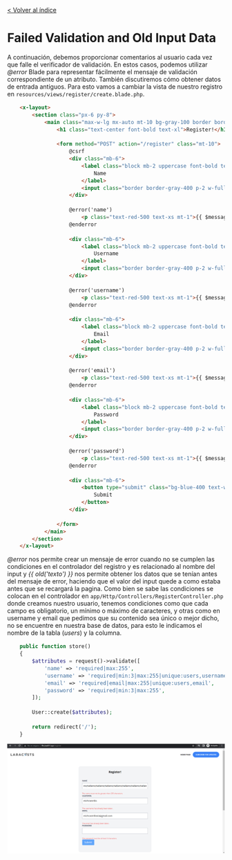 [< Volver al índice](/docs/readme.md)

# Failed Validation and Old Input Data

A continuación, debemos proporcionar comentarios al usuario cada vez que falle el verificador de validación. En estos casos, podemos utilizar *@error* Blade para representar fácilmente el mensaje de validación correspondiente de un atributo. También discutiremos cómo obtener datos de entrada antiguos. Para esto vamos a cambiar la vista de nuestro registro en `resources/views/register/create.blade.php`.

```html
    <x-layout>
        <section class="px-6 py-8">
            <main class="max-w-lg mx-auto mt-10 bg-gray-100 border border-gray-200 p-6 rounded-xl">
                <h1 class="text-center font-bold text-xl">Register!</h1>
                
                <form method="POST" action="/register" class="mt-10">
                    @csrf
                    <div class="mb-6">
                        <label class="block mb-2 uppercase font-bold text-xs text-gray-700" for="name">
                            Name
                        </label>
                        <input class="border border-gray-400 p-2 w-full" type="text" name="name" id="name" value="{{ old('name') }}" required>
                    </div>

                    @error('name')
                        <p class="text-red-500 text-xs mt-1">{{ $message }}</p>
                    @enderror

                    <div class="mb-6">
                        <label class="block mb-2 uppercase font-bold text-xs text-gray-700" for="username">
                            Username
                        </label>
                        <input class="border border-gray-400 p-2 w-full" type="text" name="username" id="username" value="{{ old('username') }}" required>
                    </div> 

                    @error('username')
                        <p class="text-red-500 text-xs mt-1">{{ $message }}</p>
                    @enderror

                    <div class="mb-6">
                        <label class="block mb-2 uppercase font-bold text-xs text-gray-700" for="email">
                            Email
                        </label>
                        <input class="border border-gray-400 p-2 w-full" type="email" name="email" id="email" value="{{ old('email') }}" required>
                    </div>

                    @error('email')
                        <p class="text-red-500 text-xs mt-1">{{ $message }}</p>
                    @enderror

                    <div class="mb-6">
                        <label class="block mb-2 uppercase font-bold text-xs text-gray-700" for="password">
                            Password
                        </label>
                        <input class="border border-gray-400 p-2 w-full" type="password" name="password" id="password" required>
                    </div>

                    @error('password')
                        <p class="text-red-500 text-xs mt-1">{{ $message }}</p>
                    @enderror

                    <div class="mb-6">
                        <button type="submit" class="bg-blue-400 text-white rounded py-2 px-4 hover:bg-blue-500">
                            Submit
                        </button>
                    </div>

                </form>
            </main>
        </section>
    </x-layout>
```
*@error* nos permite crear un mensaje de error cuando no se cumplen las condiciones en el controlador del registro y es relacionado al nombre del input y *{{ old('texto') }}* nos permite obtener los datos que se tenían antes del mensaje de error, haciendo que el valor del input quede a como estaba antes que se recargará la pagina. Como bien se sabe las condiciones se colocan en el controlador en `app/Http/Controllers/RegisterController.php` donde creamos nuestro usuario, tenemos condiciones como que cada campo es obligatorio, un mínimo o máximo de caracteres, y otras como en username y email que pedimos que su contenido sea único o mejor dicho, no se encuentre en nuestra base de datos, para esto le indicamos el nombre de la tabla (*users*) y la columna. 

```php
    public function store()
    {
        $attributes = request()->validate([
            'name' => 'required|max:255',
            'username' => 'required|min:3|max:255|unique:users,username',
            'email' => 'required|email|max:255|unique:users,email',
            'password' => 'required|min:3|max:255',
        ]);

        User::create($attributes);

        return redirect('/');
    }
```
![image](./images/ep47.png "Mensajes de error")



